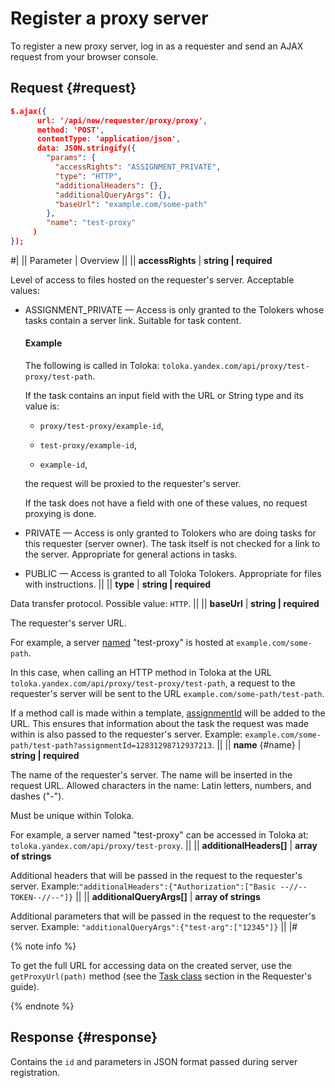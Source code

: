 # Register a proxy server

To register a new proxy server, log in as a requester and send an AJAX request from your browser console.

## Request {#request}

```json
$.ajax({
      url: '/api/new/requester/proxy/proxy',
      method: 'POST',
      contentType: 'application/json',
      data: JSON.stringify({
        "params": {
          "accessRights": "ASSIGNMENT_PRIVATE",
          "type": "HTTP",
          "additionalHeaders": {},
          "additionalQueryArgs": {},
          "baseUrl": "example.com/some-path"
        },
        "name": "test-proxy"
     )
});
```

#|
|| Parameter | Overview ||
|| **accessRights** | **string \| required**

Level of access to files hosted on the requester's server. Acceptable values:

- ASSIGNMENT_PRIVATE — Access is only granted to the Tolokers whose tasks contain a server link. Suitable for task content.
    
    #### Example
    
    The following is called in Toloka: `toloka.yandex.com/api/proxy/test-proxy/test-path`.
    
    If the task contains an input field with the URL or String type and its value is:
    - `proxy/test-proxy/example-id`,
    
    - `test-proxy/example-id`,
    
    - `example-id`,
    
    the request will be proxied to the requester's server.
    
    If the task does not have a field with one of these values, no request proxying is done.
    
- PRIVATE — Access is only granted to Tolokers who are doing tasks for this requester (server owner). The task itself is not checked for a link to the server. Appropriate for general actions in tasks.
    
- PUBLIC — Access is granted to all Toloka Tolokers. Appropriate for files with instructions. ||
|| **type** | **string \| required**

Data transfer protocol. Possible value: `HTTP`. ||
|| **baseUrl** | **string \| required**

The requester's server URL.

For example, a server [named](#name) "test-proxy" is hosted at `example.com/some-path`.

In this case, when calling an HTTP method in Toloka at the URL `toloka.yandex.com/api/proxy/test-proxy/test-path`, a request to the requester's server will be sent to the URL `example.com/some-path/test-path`.

If a method call is made within a template, [assignmentId](#assignmentId) will be added to the URL. This ensures that information about the task the request was made within is also passed to the requester's server. Example: `example.com/some-path/test-path?assignmentId=12831298712937213`. ||
|| **name** {#name} | **string \| required**

The name of the requester's server. The name will be inserted in the request URL. Allowed characters in the name: Latin letters, numbers, and dashes ("-").

Must be unique within Toloka.

For example, a server named "test-proxy" can be accessed in Toloka at: `toloka.yandex.com/api/proxy/test-proxy`. ||
|| **additionalHeaders[]** | **array of strings**

Additional headers that will be passed in the request to the requester's server. Example:``` "additionalHeaders":{"Authorization":["Basic
       --//--TOKEN--//--"]} ``` ||
|| **additionalQueryArgs[]** | **array of strings**

Additional parameters that will be passed in the request to the requester's server. Example:
``` "additionalQueryArgs":{"test-arg":["12345"]} ```
||
|#


{% note info %}

To get the full URL for accessing data on the created server, use the `getProxyUrl(path)` method (see the [Task class](https://toloka.ai/docs/guide/concepts/js/task.html) section in the Requester's guide).

{% endnote %}


## Response {#response}

Contains the `id` and parameters in JSON format passed during server registration.

